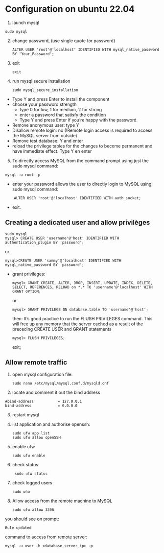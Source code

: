 # Configuration on ubuntu 22.04

1) launch mysql 
   
```
sudo mysql
```
2) change password, (use single quote for password)
   
   ```
   ALTER USER 'root'@'localhost' IDENTIFIED WITH mysql_native_password BY 'Your_Password';
   ```
3) exit 
   ```
   exit
   ```
4) run mysql secure installation
   ```
   sudo mysql_secure_installation
   ```
 - Type Y and press Enter to install the component
 -  choose your password strength 
    -  type 0 for low, 1 for medium, 2 for strong
    -  enter a password that satisfy the condition 
    -  Type Y and press Enter if you’re happy with the password.
 - Remove anonymous user: type Y
 - Disallow remote login: no (!Remote login access is required to access the MySQL server from outside)
 - Remove test database: Y and enter
 - reload the privilege tables for the changes to become permanent and have immediate effect. Type Y en enter
  
5) To directly access MySQL from the command prompt using just the sudo mysql command:
  
  ```
  mysql -u root -p
  ```
  - enter your password
allows the user to directly login to MySQL using sudo mysql command:
```
    ALTER USER 'root'@'localhost' IDENTIFIED WITH auth_socket;
```
- exit.
  
## Creating a dedicated user and allow privilèges

```
sudo mysql
mysql> CREATE USER 'username'@'host' IDENTIFIED WITH authentication_plugin BY 'password';
```
or
```
mysql>CREATE USER 'sammy'@'localhost' IDENTIFIED WITH mysql_native_password BY 'password';
```

- grant privilèges:
  
  ```
  mysql> GRANT CREATE, ALTER, DROP, INSERT, UPDATE, INDEX, DELETE, SELECT, REFERENCES, RELOAD on *.* TO 'username'@'localhost' WITH GRANT OPTION;
  ```
  or

  ```
  mysql> GRANT PRIVILEGE ON database.table TO 'username'@'host';

  ```
  then: It’s good practice to run the FLUSH PRIVILEGES command. This will free up any memory that the server cached as a result of the preceding CREATE USER and GRANT statements
  ```
  mysql> FLUSH PRIVILEGES;
  ```
  exit;


## Allow remote traffic

1) open mysql configuration file:
   
   ```
   sudo nano /etc/mysql/mysql.conf.d/mysqld.cnf
   ```
2) locate and comment it out the bind address

```
#bind-address           = 127.0.0.1
bind-address            = 0.0.0.0
```
3)  restart mysql
4) list application and authorise openssh:
   
   ```
   sudo ufw app list
   sudo ufw allow openSSH
   ```
5) enable ufw
   ```
   sudo ufw enable
   ```
6) check status:
   ```
    sudo ufw status
   ```
7) check logged users
   ```
   sudo who
   ```
8) Allow access from the remote machine to MySQL
    ```
    sudo ufw allow 3306
    ```
you should see on prompt:
```
Rule updated
```
command to access from remote server:

```
mysql -u user -h <database_server_ip> -p
```











